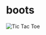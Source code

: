# boots
![Tic Tac Toe](http://imgur.com/a/Vjwim "Using HTML tables and css to create a Tic Tac Toe board.")
